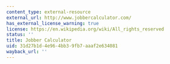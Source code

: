 ```yaml
---
content_type: external-resource
external_url: http://www.jobbercalculator.com/
has_external_license_warning: true
license: https://en.wikipedia.org/wiki/All_rights_reserved
status: ''
title: Jobber Calculator
uid: 31d27b1d-4e96-4bb3-9fb7-aaaf2e634081
wayback_url: ''
---
```

